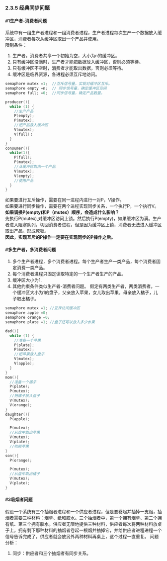 ### 2.3.5 经典同步问题

#### #1生产者-消费者问题
系统中有一组生产者进程和一组消费者进程，生产者进程每次生产一个数据放入缓冲区，消费者每次从缓冲区取出一个产品并使用。  
限制条件：
1. 生产者，消费者共享一个初始为空，大小为n的缓冲区。
2. 只有缓冲区没满时，生产者才能把数据放入缓冲区，否则必须等待。
3. 只有缓冲区不空时，消费者才能取出数据，否则必须等待。
4. 缓冲区是临界资源，各进程必须互斥地访问。
```c
semaphore mutex =1;  //互斥信号量，实现对缓冲区互斥。
semaphore empty =n;  // 同步信号量，确定缓冲区空间
semaphore full; =0;  //同步信号量，确定产品数量。

producer(){
  while (1) {
    //生产产品
    P(empty);
    P(mutex);
    //把产品放入缓冲区
    V(mutex);
    V(full)；
  }
}
consumer(){
  while(1){
    P(full);
    P(mutex);
    //从缓冲区取出一个产品
    V(mutex);
    V(empty);
    //使用产品
  }
}
```
如果要进行互斥操作，需要在同一进程内进行一对P，V操作。  
如果要进行同步操作，需要在两个进程实现同步关系，一个执行P，一个执行V。  
**如果调换P(empty)和P（mutex）顺序，会造成什么影响？**  
先执行P(mutex),对缓冲区访问上锁。然后执行P(empty)，如果缓冲区为满。生产者进入阻塞队列，切回消费者进程，但是因为缓冲区上锁，消费者无法进入缓冲区取出产品。形成死锁。  
**因此，实现互斥的P操作一定要在实现同步的P操作之后。**

#### #多生产者，多消费者问题
1. 多个生产者进程，多个消费者进程。每个生产者生产一类产品，每个消费者固定消费一类产品。
2. 每个消费者进程只固定读取特定的一个生产者生产的产品。
3. 缓冲区大小为1.
4. 其他约束条件类似生产者-消费者问题。
假定有两类生产者，两类消费者。一个缓冲区大小为1的盘子，父亲放入苹果，女儿取出苹果，母亲放入橘子，儿子取出橘子。
```c
semaphore mutex =1; //互斥访问缓冲区
semaphore apple =0;
semaphore orange =0;
semaphore plate =1; //盘子还可以放入多少水果

dad(){
  while (1) {
    //准备一个苹果
    P(plate);
    P(mutex);
    //把苹果放入盘子
    V(mutex);
    V(apple);
  }
}
mom(){
  //准备一个橘子
  P(plate);
  P(mutex);
  //把橘子放入盘子
  V(mutex);
  V(orange);
}
daughter(){
  P(apple);

  P(mutex);
  //从盘中取出苹果
  V(mutex);
  V(plate);
  //吃掉苹果
}
son(){
  P(orange);

  P(mutex);
  //从盘中取出橘子
  V(mutex);
  V(plate);
}
```

#### #3吸烟者问题
假设一个系统有三个抽烟者进程和一个供应者进程，但是要卷起并抽掉一支烟，抽烟者需要三种材料：烟草、纸和胶水。三个抽烟者中，第一个拥有烟草、第二个拥有纸、第三个拥有胶水。供应者无限地提供三种材料，供应者每次将两种材料放桌子上，拥有剩下那种材料的抽烟者卷起一根烟并抽掉它，并给供应者进程进程一个信号告诉完成了，供应者就会放另外两种材料再桌上，这个过程一直重复。 
问题分析：
1.  同步：供应者和三个抽烟者有同步关系。
